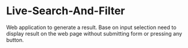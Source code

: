 # Live-Search-And-Filter
Web application to generate a result. Base on input selection need to display result on the web page without submitting form or pressing any button.
